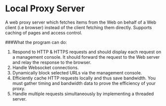 # Local Proxy Server
A web proxy server which fetches items from the Web on behalf of a Web client (i.e browser) instead of the client fetching them directly. Supports caching of pages and access control.

###What the program can do:
1. Respond to HTTP & HTTPS requests and should display each request on a management
console. It should forward the request to the Web server and relay the response to the browser.
2. Handle Websocket connections.
3. Dynamically block selected URLs via the management console.
4. Efficiently cache HTTP requests locally and thus save bandwidth. You must gather timing and
bandwidth data to prove the efficiency of your proxy.
5. Handle multiple requests simultaneously by implementing a threaded server.
